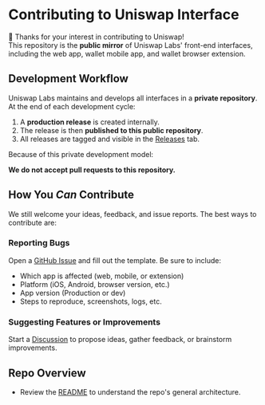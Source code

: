 # Contributing to Uniswap Interface

👋 Thanks for your interest in contributing to Uniswap!  
This repository is the **public mirror** of Uniswap Labs' front-end interfaces, including the web app, wallet mobile app, and wallet browser extension.

## Development Workflow

Uniswap Labs maintains and develops all interfaces in a **private repository**. At the end of each development cycle:

1. A **production release** is created internally.
2. The release is then **published to this public repository**.
3. All releases are tagged and visible in the [Releases](https://github.com/Uniswap/interface/releases) tab.

Because of this private development model:

**We do not accept pull requests to this repository.**

## How You *Can* Contribute

We still welcome your ideas, feedback, and issue reports. The best ways to contribute are:

### Reporting Bugs

Open a [GitHub Issue](https://github.com/Uniswap/interface/issues/new?template=bug_report.md) and fill out the template. Be sure to include:

- Which app is affected (web, mobile, or extension)
- Platform (iOS, Android, browser version, etc.)
- App version (Production or dev)
- Steps to reproduce, screenshots, logs, etc.

### Suggesting Features or Improvements

Start a [Discussion](https://github.com/Uniswap/interface/discussions) to propose ideas, gather feedback, or brainstorm improvements.

## Repo Overview

- Review the [README](README.md) to understand the repo's general architecture.